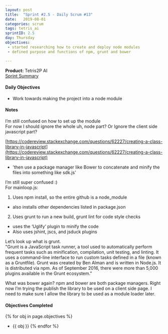 ```yaml
---
layout: post
title:  "Sprint #2.5 - Daily Scrum #13"
date:   2019-08-01
categories: scrum
tags: tetris_ai
sprintID: 2.5
day: Thursday
objectives:
 - started researching how to create and deploy node modules
 - defined purpose and functions of npm, grunt and bower

---
```



<b>Product:</b> Tetris2P AI  
[Sprint Summary](/blog/projects/tetris-ai-sprint-2-5)

#### Daily Objectives

* Work towards making the project into a node module

#### Notes

I’m still confused on how to set up the module  
For now I should ignore the whole uh, node part? Or Ignore the client side javascript part?

[https://codereview.stackexchange.com/questions/62227/creating-a-class-library-in-javascript](https://codereview.stackexchange.com/questions/62227/creating-a-class-library-in-javascript)
* 'then use a package manager like Bower to concatenate and minify the files into something like sdk.js'

I’m still super confused :)  
For mainloop.js:

1. Uses npm install, so the entire github is a node_module
* also installs other dependencies listed in package.json
2. Uses grunt to run a new build, grunt lint for code style checks
* uses the ‘Uglify’ plugin to minify the code
* Also uses jshint, jscs, and jsduck plugins

Let’s look up what is grunt.  
"Grunt is a JavaScript task runner, a tool used to automatically perform frequent tasks such as minification, compilation, unit testing, and linting. It uses a command-line interface to run custom tasks defined in a file (known as a Gruntfile). Grunt was created by Ben Alman and is written in Node.js. It is distributed via npm. As of September 2016, there were more than 5,000 plugins available in the Grunt ecosystem."

What was bower again? npm and bower are both package managers.
Right now I’m trying the publish the library to be used on a client side page.  I need to make sure I allow the library to be used as a module loader later.

#### Objectives Completed

{% for obj in page.objectives %}
* {{ obj }}
{% endfor %}